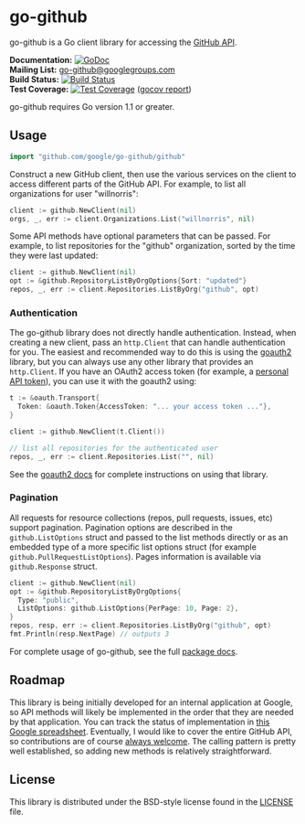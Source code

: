 # go-github #

go-github is a Go client library for accessing the [GitHub API][].

**Documentation:** [![GoDoc](https://godoc.org/github.com/google/go-github?status.svg)](https://godoc.org/github.com/google/go-github)  
**Mailing List:** [go-github@googlegroups.com](https://groups.google.com/group/go-github)  
**Build Status:** [![Build Status](https://travis-ci.org/google/go-github.png?branch=master)](https://travis-ci.org/google/go-github)  
**Test Coverage:** [![Test Coverage](https://coveralls.io/repos/google/go-github/badge.svg?branch=master)](https://coveralls.io/r/google/go-github?branch=master) ([gocov report](https://drone.io/github.com/google/go-github/files/coverage.html))

go-github requires Go version 1.1 or greater.

## Usage ##

```go
import "github.com/google/go-github/github"
```

Construct a new GitHub client, then use the various services on the client to
access different parts of the GitHub API.  For example, to list all
organizations for user "willnorris":

```go
client := github.NewClient(nil)
orgs, _, err := client.Organizations.List("willnorris", nil)
```

Some API methods have optional parameters that can be passed.  For example,
to list repositories for the "github" organization, sorted by the time they
were last updated:

```go
client := github.NewClient(nil)
opt := &github.RepositoryListByOrgOptions{Sort: "updated"}
repos, _, err := client.Repositories.ListByOrg("github", opt)
```

### Authentication ###

The go-github library does not directly handle authentication.  Instead, when
creating a new client, pass an `http.Client` that can handle authentication for
you.  The easiest and recommended way to do this is using the [goauth2][]
library, but you can always use any other library that provides an
`http.Client`.  If you have an OAuth2 access token (for example, a [personal
API token][]), you can use it with the goauth2 using:

```go
t := &oauth.Transport{
  Token: &oauth.Token{AccessToken: "... your access token ..."},
}

client := github.NewClient(t.Client())

// list all repositories for the authenticated user
repos, _, err := client.Repositories.List("", nil)
```

See the [goauth2 docs][] for complete instructions on using that library.

### Pagination ###

All requests for resource collections (repos, pull requests, issues, etc)
support pagination. Pagination options are described in the
`github.ListOptions` struct and passed to the list methods directly or as an
embedded type of a more specific list options struct (for example
`github.PullRequestListOptions`).  Pages information is available via
`github.Response` struct.

```go
client := github.NewClient(nil)
opt := &github.RepositoryListByOrgOptions{
  Type: "public",
  ListOptions: github.ListOptions{PerPage: 10, Page: 2},
}
repos, resp, err := client.Repositories.ListByOrg("github", opt)
fmt.Println(resp.NextPage) // outputs 3
```

For complete usage of go-github, see the full [package docs][].

[GitHub API]: https://developer.github.com/v3/
[goauth2]: https://code.google.com/p/goauth2/
[goauth2 docs]: https://godoc.org/code.google.com/p/goauth2/oauth
[personal API token]: https://github.com/blog/1509-personal-api-tokens
[package docs]: https://godoc.org/github.com/google/go-github/github


## Roadmap ##

This library is being initially developed for an internal application at
Google, so API methods will likely be implemented in the order that they are
needed by that application.  You can track the status of implementation in
[this Google spreadsheet][roadmap].  Eventually, I would like to cover the entire
GitHub API, so contributions are of course [always welcome][contributing].  The
calling pattern is pretty well established, so adding new methods is relatively
straightforward.

[roadmap]: https://docs.google.com/spreadsheet/ccc?key=0ApoVX4GOiXr-dGNKN1pObFh6ek1DR2FKUjBNZ1FmaEE&usp=sharing
[contributing]: CONTRIBUTING.md


## License ##

This library is distributed under the BSD-style license found in the [LICENSE](./LICENSE)
file.
